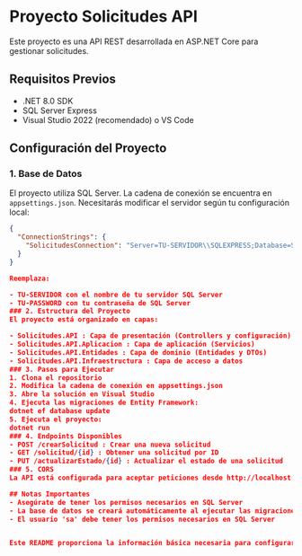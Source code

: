# Proyecto Solicitudes API

Este proyecto es una API REST desarrollada en ASP.NET Core para gestionar solicitudes.

## Requisitos Previos

- .NET 8.0 SDK
- SQL Server Express
- Visual Studio 2022 (recomendado) o VS Code

## Configuración del Proyecto

### 1. Base de Datos

El proyecto utiliza SQL Server. La cadena de conexión se encuentra en `appsettings.json`. Necesitarás modificar el servidor según tu configuración local:

```json
{
  "ConnectionStrings": {
    "SolicitudesConnection": "Server=TU-SERVIDOR\\SQLEXPRESS;Database=SolicitudesDev;User ID=sa;Password=TU-PASSWORD;TrustServerCertificate=True"
  }
}

Reemplaza:

- TU-SERVIDOR con el nombre de tu servidor SQL Server
- TU-PASSWORD con tu contraseña de SQL Server
### 2. Estructura del Proyecto
El proyecto está organizado en capas:

- Solicitudes.API : Capa de presentación (Controllers y configuración)
- Solicitudes.API.Aplicacion : Capa de aplicación (Servicios)
- Solicitudes.API.Entidades : Capa de dominio (Entidades y DTOs)
- Solicitudes.API.Infraestructura : Capa de acceso a datos
### 3. Pasos para Ejecutar
1. Clona el repositorio
2. Modifica la cadena de conexión en appsettings.json
3. Abre la solución en Visual Studio
4. Ejecuta las migraciones de Entity Framework:
dotnet ef database update
5. Ejecuta el proyecto:
dotnet run
### 4. Endpoints Disponibles
- POST /crearSolicitud : Crear una nueva solicitud
- GET /solicitud/{id} : Obtener una solicitud por ID
- PUT /actualizarEstado/{id} : Actualizar el estado de una solicitud
### 5. CORS
La API está configurada para aceptar peticiones desde http://localhost:4200 (Angular frontend).

## Notas Importantes
- Asegúrate de tener los permisos necesarios en SQL Server
- La base de datos se creará automáticamente al ejecutar las migraciones
- El usuario 'sa' debe tener los permisos necesarios en SQL Server


Este README proporciona la información básica necesaria para configurar y ejecutar el proyecto. La parte más importante es la configuración de la cadena de conexión, donde deberás reemplazar `DESKTOP-RT5MIU3` con el nombre de tu servidor local